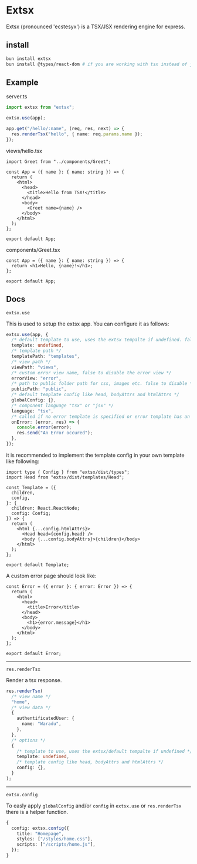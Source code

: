 # Extsx

Extsx (pronounced 'ecstesyx') is a TSX/JSX rendering engine for express.

## install

```bash
bun install extsx
bun install @types/react-dom # if you are working with tsx instead of jsx
```

## Example

server.ts

```ts
import extsx from "extsx";

extsx.use(app);

app.get("/hello/:name", (req, res, next) => {
  res.renderTsx("hello", { name: req.params.name });
});
```

views/hello.tsx

```tsx
import Greet from "../components/Greet";

const App = ({ name }: { name: string }) => {
  return (
    <html>
      <head>
        <title>Hello from TSX!</title>
      </head>
      <body>
        <Greet name={name} />
      </body>
    </html>
  );
};

export default App;
```

components/Greet.tsx

```tsx
const App = ({ name }: { name: string }) => {
  return <h1>Hello, {name}!</h1>;
};

export default App;
```

## Docs

`extsx.use`

This is used to setup the extsx app. You can configure it as follows:

```ts
extsx.use(app, {
  /* default template to use, uses the extsx tempalte if undefined. false to disable */
  template: undefined,
  /* template path */
  templatePath: "templates",
  /* view path */
  viewPath: "views",
  /* custom error view name, false to disable the error view */
  errorView: "error",
  /* path to public folder path for css, images etc. false to disable */
  publicPath: "public",
  /* default template config like head, bodyAttrs and htmlAttrs */
  globalConfig: {},
  /* component language "tsx" or "jsx" */
  language: "tsx",
  /* called if no error template is specified or error template has an error */
  onError: (error, res) => {
    console.error(error);
    res.send("An Error occured");
  },
});
```

it is recommended to implement the template config in your own template like following:

```tsx
import type { Config } from "extsx/dist/types";
import Head from "extsx/dist/templates/Head";

const Template = ({
  children,
  config,
}: {
  children: React.ReactNode;
  config: Config;
}) => {
  return (
    <html {...config.htmlAttrs}>
      <Head head={config.head} />
      <body {...config.bodyAttrs}>{children}</body>
    </html>
  );
};

export default Template;
```

A custom error page should look like:

```tsx
const Error = ({ error }: { error: Error }) => {
  return (
    <html>
      <head>
        <title>Error</title>
      </head>
      <body>
        <h1>{error.message}</h1>
      </body>
    </html>
  );
};

export default Error;
```

---

`res.renderTsx`

Render a tsx response.

```ts
res.renderTsx(
  /* view name */
  "home",
  /* view data */
  {
    authentificatedUser: {
      name: "Waradu",
    },
  },
  /* options */
  {
    /* template to use, uses the extsx/default tempalte if undefined */
    template: undefined,
    /* template config like head, bodyAttrs and htmlAttrs */
    config: {},
  }
);
```

---

`extsx.config`

To easly apply `globalConfig` and/or `config` in `extsx.use` or `res.renderTsx` there is a helper function.

```ts
{
  config: extsx.config({
    title: "Homepage",
    styles: ["/styles/home.css"],
    scripts: ["/scripts/home.js"],
  });
}
```
